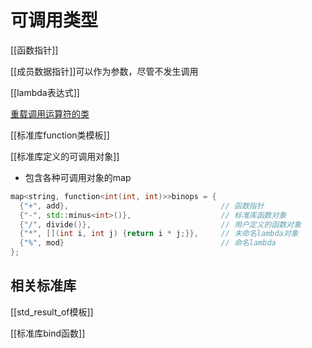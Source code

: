 #  可调用类型
 
 [[函数指针]]
 
 [[成员数据指针]]可以作为参数，尽管不发生调用
 
[[lambda表达式]]

[重载调用运算符的类](重载函数调用运算符.md)

[[标准库function类模板]]

[[标准库定义的可调用对象]]

- 包含各种可调用对象的map

```c++
map<string, function<int(int, int)>>binops = {
  {"+", add},                                  // 函数指针
  {"-", std::minus<int>()},                    // 标准库函数对象
  {"/", divide()},                             // 用户定义的函数对象
  {"*", [](int i, int j) {return i * j;}},     // 未命名lambda对象
  {"%", mod}                                   // 命名lambda
};
```

## 相关标准库

[[std_result_of模板]]

[[标准库bind函数]]